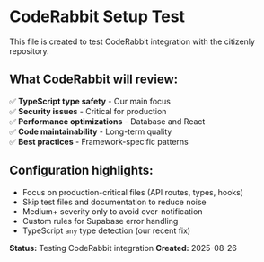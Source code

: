 # CodeRabbit Setup Test

This file is created to test CodeRabbit integration with the citizenly repository.

## What CodeRabbit will review:

✅ **TypeScript type safety** - Our main focus  
✅ **Security issues** - Critical for production  
✅ **Performance optimizations** - Database and React  
✅ **Code maintainability** - Long-term quality  
✅ **Best practices** - Framework-specific patterns  

## Configuration highlights:

- Focus on production-critical files (API routes, types, hooks)
- Skip test files and documentation to reduce noise
- Medium+ severity only to avoid over-notification
- Custom rules for Supabase error handling
- TypeScript `any` type detection (our recent fix)

**Status:** Testing CodeRabbit integration
**Created:** 2025-08-26